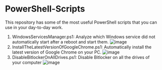 # PowerShell-Scripts
This repository has some of the most useful PowerShell scripts that you can use in your day-to-day work. 
1. WindowsServicesManager.ps1: Analyze which Windows service did not automatically start after a reboot and start them.
![image](https://github.com/KhanAhmad-cmd/PowerShell-Scripts/assets/83468415/0b580a1f-cd4f-4478-a411-ddb86a8ee7ab)
2. InstallTheLatestVersionOfGoogleChrome.ps1: Automatically install the latest version of Google Chrome on your PC.
![image](https://github.com/KhanAhmad-cmd/PowerShell-Scripts/assets/83468415/01a4c824-95a2-44e7-9ead-b8e9ac36bddc)
3. DisableBitlockerOnAllDrives.ps1: Disable Bitlocker on all the drives of your computer
![image](https://github.com/KhanAhmad-cmd/PowerShell-Scripts/assets/83468415/8c3bf27a-e69b-4121-a26d-f7f99b0c066b)

